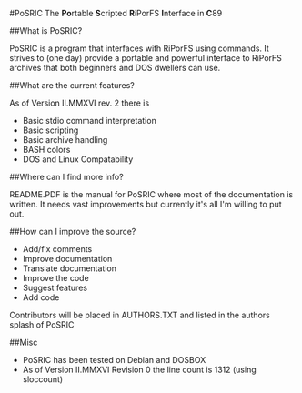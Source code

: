 #PoSRIC
The **Po**rtable **S**cripted **R**iPorFS **I**nterface in **C**89

##What is PoSRIC?

PoSRIC is a program that interfaces with RiPorFS using commands. It strives to
(one day) provide a portable and powerful interface to RiPorFS archives that
both beginners and DOS dwellers can use.

##What are the current features?

As of Version II.MMXVI rev. 2 there is

 * Basic stdio command interpretation
 * Basic scripting
 * Basic archive handling
 * BASH colors
 * DOS and Linux Compatability

##Where can I find more info?

README.PDF is the manual for PoSRIC where most of the documentation is written.
It needs vast improvements but currently it's all I'm willing to put out.

##How can I improve the source?

 * Add/fix comments
 * Improve documentation
 * Translate documentation
 * Improve the code
 * Suggest features
 * Add code

Contributors will be placed in AUTHORS.TXT and listed in the authors splash of
PoSRIC

##Misc

 * PoSRIC has been tested on Debian and DOSBOX
 * As of Version II.MMXVI Revision 0 the line count is 1312 (using sloccount)
